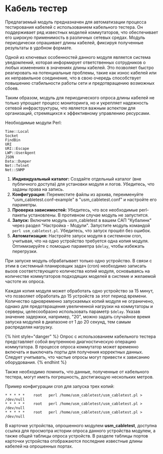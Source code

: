 # Кабель тестер

Предлагаемый модуль предназначен для автоматизации процесса тестирования кабелей с использованием кабельного тестера. Он поддерживает ряд известных моделей коммутаторов, что обеспечивает его широкую применимость в различных сетевых средах. Модуль периодически опрашивает длины кабелей, фиксируя полученные результаты в удобном формате.

Одной из ключевых особенностей данного модуля является система уведомлений, которая информирует ответственных сотрудников о любых изменениях в значениях длины кабелей. Это позволяет быстро реагировать на потенциальные проблемы, такие как износ кабелей или их неправильное соединение, что в свою очередь способствует повышению стабильности работы сети и предотвращению возможных сбоев.

Таким образом, модуль для периодического опроса длины кабелей не только упрощает процесс мониторинга, но и укрепляет надежность сетевой инфраструктуры, что является важным аспектом для организаций, стремящихся к эффективному управлению ресурсами.

Необходимые модули Perl:

```
Time::Local
Socket
FindBin
URI
URI::Escape
LWP::UserAgent
JSON
Data::Dumper
Net::Telnet
Net::SNMP
```

1. **Индивидуальный каталог:** Создайте отдельный каталог (вне публичного доступа) для установки модуля и логов. Убедитесь, что заданы права на запись.
2. **Конфигурация:** Переместите файлы из архива, переименуйте "usm\_cabletest.conf-example" в "usm\_cabletest.conf" и настройте его параметры.
3. **Проверка зависимостей:** Убедитесь, что все необходимые perl-пакеты установлены. В противном случае модуль не запустится.
4. **Запуск:** Включите модуль usm\_cabletest в вашем САП "Кубалинк" через раздел "Настройка - Модули". Запустите модуль командой `perl usm_cabletest.pl`. Убедитесь, что запуск прошёл без ошибок.
5. **Автоматизация:** Настройте запуск модуля в системном cron, учитывая, что на одно устройство требуется одна копия модуля. Оптимизируйте с помощью параметра `$delay`, чтобы избежать перегрузки.

При запуске модуль обрабатывает только одно устройство. В связи с этим в системный планировщик задач (cron) необходимо записать вызов соответствующего количества копий модуля, основываясь на количестве коммутаторов подходящих моделей в системе и желаемой частоте их опроса.

Каждая копия модуля может обработать одно устройство за 15 минут, что позволяет обработать до 15 устройств за этот период времени. Количество одновременно запускаемых копий модуля не ограничено, однако для предотвращения увеличенной нагрузки на коммутаторы и серверы, целесообразно использовать параметр `$delay`. Указав значение задержки, например, "20", можно задать случайное время запуска модулей в диапазоне от 1 до 20 секунд, тем самым распределяя нагрузку.

{% hint style="danger" %}
Опрос с использованием кабельного тестера представляет собой внутреннюю диагностическую операцию коммутатора. В процессе опроса коммутатор может временно включать и выключать порты для получения корректных данных. Следует учитывать, что частые опросы могут привести к зависанию оборудования.
{% endhint %}

Также необходимо помнить, что данные, полученные от кабельного тестера, могут иметь погрешность, достигающую нескольких метров.

Пример конфигурации cron для запуска трех копий:

```
* * * * *    root   perl /home/usm_cabletest/usm_cabletest.pl > /dev/null
* * * * *    root   perl /home/usm_cabletest/usm_cabletest.pl > /dev/null
* * * * *    root   perl /home/usm_cabletest/usm_cabletest.pl > /dev/null
```

В карточке устройства, опрошенного модулем **usm\_cabletest**, доступна ссылка для просмотра истории опроса данного устройства модулем, а также общей таблицы опроса устройств. В разделе таблицы портов карточки устройства отображаются последние известные длины кабелей на опрошенных портах.
